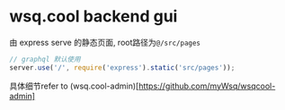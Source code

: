 # wsq.cool backend gui

由 express serve 的静态页面, root路径为`@/src/pages`

```js
// graphql 默认使用
server.use('/', require('express').static('src/pages'));
```

具体细节refer to (wsq.cool-admin)[https://github.com/myWsq/wsqcool-admin]
